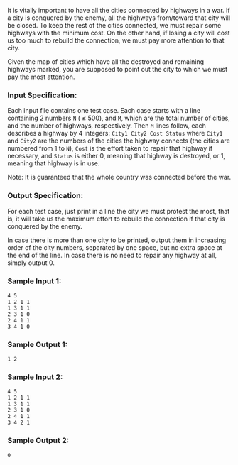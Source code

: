 <!-- Title
Battle Over Cities - Hard Version (35)
-->
It is vitally important to have all the cities connected by highways in a war.
If a city is conquered by the enemy, all the highways from/toward that city
will be closed. To keep the rest of the cities connected, we must repair some
highways with the minimum cost. On the other hand, if losing a city will cost
us too much to rebuild the connection, we must pay more attention to that
city.

Given the map of cities which have all the destroyed and remaining highways
marked, you are supposed to point out the city to which we must pay the most
attention.

### Input Specification:

Each input file contains one test case. Each case starts with a line
containing 2 numbers `N` ( $\le$ 500), and `M`, which are the total number of
cities, and the number of highways, respectively. Then `M` lines follow, each
describes a highway by 4 integers: `City1 City2 Cost Status` where `City1` and
`City2` are the numbers of the cities the highway connects (the cities are
numbered from 1 to `N`), `Cost` is the effort taken to repair that highway if
necessary, and `Status` is either 0, meaning that highway is destroyed, or 1,
meaning that highway is in use.

Note: It is guaranteed that the whole country was connected before the war.

### Output Specification:

For each test case, just print in a line the city we must protest the most,
that is, it will take us the maximum effort to rebuild the connection if that
city is conquered by the enemy.

In case there is more than one city to be printed, output them in increasing
order of the city numbers, separated by one space, but no extra space at the
end of the line. In case there is no need to repair any highway at all, simply
output 0.

### Sample Input 1:

    
    
    4 5
    1 2 1 1
    1 3 1 1
    2 3 1 0
    2 4 1 1
    3 4 1 0

### Sample Output 1:

    
    
    1 2

### Sample Input 2:

    
    
    4 5
    1 2 1 1
    1 3 1 1
    2 3 1 0
    2 4 1 1
    3 4 2 1

### Sample Output 2:

    
    
    0

